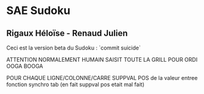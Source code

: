 # SAE Sudoku
## Rigaux Héloïse - Renaud Julien
<p> Ceci est la version beta du Sudoku : `commit suicide` </p>

ATTENTION NORMALEMENT HUMAIN SAISIT TOUTE LA GRILL POUR ORDI OOGA BOOGA

POUR CHAQUE LIGNE/COLONNE/CARRE SUPPVAL POS de la valeur entree
fonction synchro tab (en fait suppval pos etait mal fait)